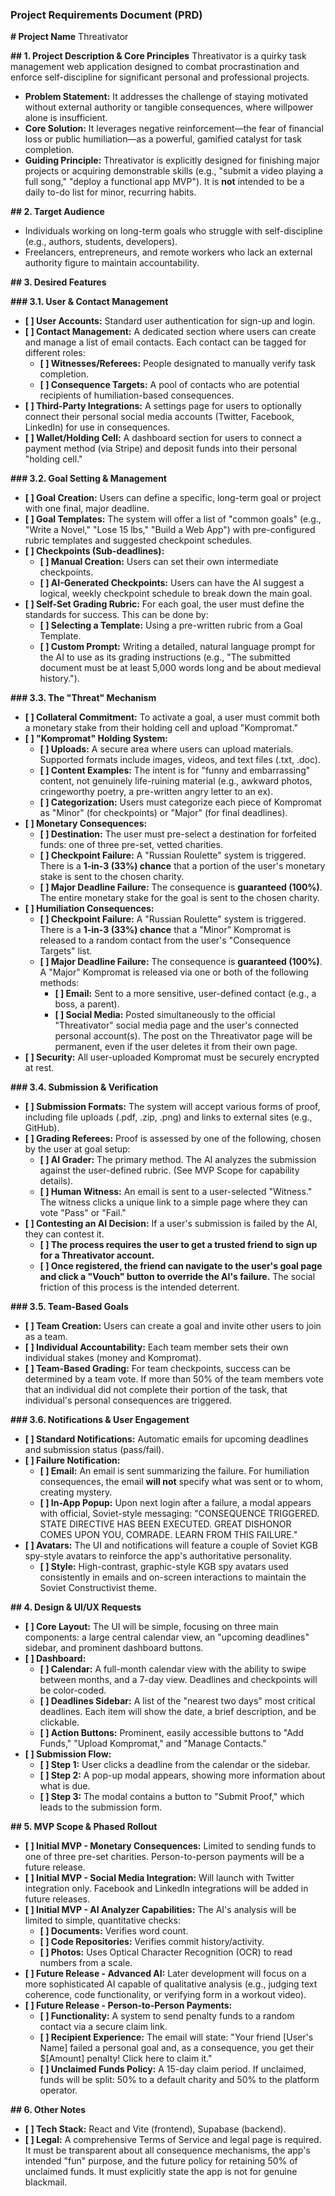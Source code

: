 ### **Project Requirements Document (PRD)**

**\# Project Name** Threativator

**\#\# 1\. Project Description & Core Principles** Threativator is a quirky task management web application designed to combat procrastination and enforce self-discipline for significant personal and professional projects.

- **Problem Statement:** It addresses the challenge of staying motivated without external authority or tangible consequences, where willpower alone is insufficient.
- **Core Solution:** It leverages negative reinforcement—the fear of financial loss or public humiliation—as a powerful, gamified catalyst for task completion.
- **Guiding Principle:** Threativator is explicitly designed for finishing major projects or acquiring demonstrable skills (e.g., "submit a video playing a full song," "deploy a functional app MVP"). It is **not** intended to be a daily to-do list for minor, recurring habits.

**\#\# 2\. Target Audience**

- Individuals working on long-term goals who struggle with self-discipline (e.g., authors, students, developers).
- Freelancers, entrepreneurs, and remote workers who lack an external authority figure to maintain accountability.

**\#\# 3\. Desired Features**

**\#\#\# 3.1. User & Contact Management**

- **\[ \] User Accounts:** Standard user authentication for sign-up and login.
- **\[ \] Contact Management:** A dedicated section where users can create and manage a list of email contacts. Each contact can be tagged for different roles:
  - **\[ \] Witnesses/Referees:** People designated to manually verify task completion.
  - **\[ \] Consequence Targets:** A pool of contacts who are potential recipients of humiliation-based consequences.
- **\[ \] Third-Party Integrations:** A settings page for users to optionally connect their personal social media accounts (Twitter, Facebook, LinkedIn) for use in consequences.
- **\[ \] Wallet/Holding Cell:** A dashboard section for users to connect a payment method (via Stripe) and deposit funds into their personal "holding cell."

**\#\#\# 3.2. Goal Setting & Management**

- **\[ \] Goal Creation:** Users can define a specific, long-term goal or project with one final, major deadline.
- **\[ \] Goal Templates:** The system will offer a list of "common goals" (e.g., "Write a Novel," "Lose 15 lbs," "Build a Web App") with pre-configured rubric templates and suggested checkpoint schedules.
- **\[ \] Checkpoints (Sub-deadlines):**
  - **\[ \] Manual Creation:** Users can set their own intermediate checkpoints.
  - **\[ \] AI-Generated Checkpoints:** Users can have the AI suggest a logical, weekly checkpoint schedule to break down the main goal.
- **\[ \] Self-Set Grading Rubric:** For each goal, the user must define the standards for success. This can be done by:
  - **\[ \] Selecting a Template:** Using a pre-written rubric from a Goal Template.
  - **\[ \] Custom Prompt:** Writing a detailed, natural language prompt for the AI to use as its grading instructions (e.g., "The submitted document must be at least 5,000 words long and be about medieval history.").

**\#\#\# 3.3. The "Threat" Mechanism**

- **\[ \] Collateral Commitment:** To activate a goal, a user must commit both a monetary stake from their holding cell and upload "Kompromat."
- **\[ \] "Kompromat" Holding System:**
  - **\[ \] Uploads:** A secure area where users can upload materials. Supported formats include images, videos, and text files (.txt, .doc).
  - **\[ \] Content Examples:** The intent is for "funny and embarrassing" content, not genuinely life-ruining material (e.g., awkward photos, cringeworthy poetry, a pre-written angry letter to an ex).
  - **\[ \] Categorization:** Users must categorize each piece of Kompromat as "Minor" (for checkpoints) or "Major" (for final deadlines).
- **\[ \] Monetary Consequences:**
  - **\[ \] Destination:** The user must pre-select a destination for forfeited funds: one of three pre-set, vetted charities.
  - **\[ \] Checkpoint Failure:** A "Russian Roulette" system is triggered. There is a **1-in-3 (33%) chance** that a portion of the user's monetary stake is sent to the chosen charity.
  - **\[ \] Major Deadline Failure:** The consequence is **guaranteed (100%)**. The entire monetary stake for the goal is sent to the chosen charity.
- **\[ \] Humiliation Consequences:**
  - **\[ \] Checkpoint Failure:** A "Russian Roulette" system is triggered. There is a **1-in-3 (33%) chance** that a "Minor" Kompromat is released to a random contact from the user's "Consequence Targets" list.
  - **\[ \] Major Deadline Failure:** The consequence is **guaranteed (100%)**. A "Major" Kompromat is released via one or both of the following methods:
    - **\[ \] Email:** Sent to a more sensitive, user-defined contact (e.g., a boss, a parent).
    - **\[ \] Social Media:** Posted simultaneously to the official "Threativator" social media page and the user's connected personal account(s). The post on the Threativator page will be permanent, even if the user deletes it from their own page.
- **\[ \] Security:** All user-uploaded Kompromat must be securely encrypted at rest.

**\#\#\# 3.4. Submission & Verification**

- **\[ \] Submission Formats:** The system will accept various forms of proof, including file uploads (.pdf, .zip, .png) and links to external sites (e.g., GitHub).
- **\[ \] Grading Referees:** Proof is assessed by one of the following, chosen by the user at goal setup:
  - **\[ \] AI Grader:** The primary method. The AI analyzes the submission against the user-defined rubric. (See MVP Scope for capability details).
  - **\[ \] Human Witness:** An email is sent to a user-selected "Witness." The witness clicks a unique link to a simple page where they can vote "Pass" or "Fail."
- **\[ \] Contesting an AI Decision:** If a user's submission is failed by the AI, they can contest it.
  - **\[ \] The process requires the user to get a trusted friend to sign up for a Threativator account.**
  - **\[ \] Once registered, the friend can navigate to the user's goal page and click a "Vouch" button to override the AI's failure.** The social friction of this process is the intended deterrent.

**\#\#\# 3.5. Team-Based Goals**

- **\[ \] Team Creation:** Users can create a goal and invite other users to join as a team.
- **\[ \] Individual Accountability:** Each team member sets their own individual stakes (money and Kompromat).
- **\[ \] Team-Based Grading:** For team checkpoints, success can be determined by a team vote. If more than 50% of the team members vote that an individual did not complete their portion of the task, that individual's personal consequences are triggered.

**\#\#\# 3.6. Notifications & User Engagement**

- **\[ \] Standard Notifications:** Automatic emails for upcoming deadlines and submission status (pass/fail).
- **\[ \] Failure Notification:**
  - **\[ \] Email:** An email is sent summarizing the failure. For humiliation consequences, the email **will not** specify what was sent or to whom, creating mystery.
  - **\[ \] In-App Popup:** Upon next login after a failure, a modal appears with official, Soviet-style messaging: "CONSEQUENCE TRIGGERED. STATE DIRECTIVE HAS BEEN EXECUTED. GREAT DISHONOR COMES UPON YOU, COMRADE. LEARN FROM THIS FAILURE."
- **\[ \] Avatars:** The UI and notifications will feature a couple of Soviet KGB spy-style avatars to reinforce the app's authoritative personality.
  - **\[ \] Style:** High-contrast, graphic-style KGB spy avatars used consistently in emails and on-screen interactions to maintain the Soviet Constructivist theme.

**\#\# 4\. Design & UI/UX Requests**

- **\[ \] Core Layout:** The UI will be simple, focusing on three main components: a large central calendar view, an "upcoming deadlines" sidebar, and prominent dashboard buttons.
- **\[ \] Dashboard:**
  - **\[ \] Calendar:** A full-month calendar view with the ability to swipe between months, and a 7-day view. Deadlines and checkpoints will be color-coded.
  - **\[ \] Deadlines Sidebar:** A list of the "nearest two days" most critical deadlines. Each item will show the date, a brief description, and be clickable.
  - **\[ \] Action Buttons:** Prominent, easily accessible buttons to "Add Funds," "Upload Kompromat," and "Manage Contacts."
- **\[ \] Submission Flow:**
  - **\[ \] Step 1:** User clicks a deadline from the calendar or the sidebar.
  - **\[ \] Step 2:** A pop-up modal appears, showing more information about what is due.
  - **\[ \] Step 3:** The modal contains a button to "Submit Proof," which leads to the submission form.

**\#\# 5\. MVP Scope & Phased Rollout**

- **\[ \] Initial MVP \- Monetary Consequences:** Limited to sending funds to one of three pre-set charities. Person-to-person payments will be a future release.
- **\[ \] Initial MVP \- Social Media Integration:** Will launch with Twitter integration only. Facebook and LinkedIn integrations will be added in future releases.
- **\[ \] Initial MVP \- AI Analyzer Capabilities:** The AI's analysis will be limited to simple, quantitative checks:
  - **\[ \] Documents:** Verifies word count.
  - **\[ \] Code Repositories:** Verifies commit history/activity.
  - **\[ \] Photos:** Uses Optical Character Recognition (OCR) to read numbers from a scale.
- **\[ \] Future Release \- Advanced AI:** Later development will focus on a more sophisticated AI capable of qualitative analysis (e.g., judging text coherence, code functionality, or verifying form in a workout video).
- **\[ \] Future Release \- Person-to-Person Payments:**
  - **\[ \] Functionality:** A system to send penalty funds to a random contact via a secure claim link.
  - **\[ \] Recipient Experience:** The email will state: "Your friend \[User's Name\] failed a personal goal and, as a consequence, you get their $\[Amount\] penalty\! Click here to claim it."
  - **\[ \] Unclaimed Funds Policy:** A 15-day claim period. If unclaimed, funds will be split: 50% to a default charity and 50% to the platform operator.

**\#\# 6\. Other Notes**

- **\[ \] Tech Stack:** React and Vite (frontend), Supabase (backend).
- **\[ \] Legal:** A comprehensive Terms of Service and legal page is required. It must be transparent about all consequence mechanisms, the app's intended "fun" purpose, and the future policy for retaining 50% of unclaimed funds. It must explicitly state the app is not for genuine blackmail.
